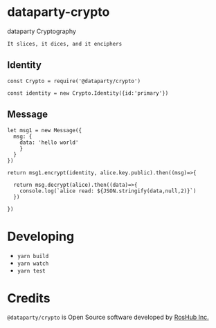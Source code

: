 # dataparty-crypto
dataparty Cryptography

`It slices, it dices, and it enciphers`


## Identity

```
const Crypto = require('@dataparty/crypto')

const identity = new Crypto.Identity({id:'primary'})
```


## Message


```
let msg1 = new Message({
  msg: {
    data: 'hello world'
    }
  }
})

return msg1.encrypt(identity, alice.key.public).then((msg)=>{
  
  return msg.decrypt(alice).then((data)=>{
    console.log(`alice read: ${JSON.stringify(data,null,2)}`)
  })
  
})
```

# Developing

 * `yarn build`
 * `yarn watch`
 * `yarn test`

# Credits

`@dataparty/crypto` is Open Source software developed by [RosHub Inc.](https://roshub.io)
